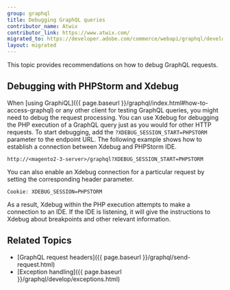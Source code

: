 ```yaml
---
group: graphql
title: Debugging GraphQL queries
contributor_name: Atwix
contributor_link: https://www.atwix.com/
migrated_to: https://developer.adobe.com/commerce/webapi/graphql/develop/debugging/
layout: migrated
---
```


This topic provides recommendations on how to debug GraphQL requests.

## Debugging with PHPStorm and Xdebug

When [using GraphiQL]({{ page.baseurl }}/graphql/index.html#how-to-access-graphql) or any other client for testing GraphQL queries, you might need to debug the request processing.
You can use Xdebug for debugging the PHP execution of a GraphQL query just as you would for other HTTP requests.
To start debugging, add the `?XDEBUG_SESSION_START=PHPSTORM` parameter to the endpoint URL.
The following example shows how to establish a connection between Xdebug and PHPStorm IDE.

```http
http://<magento2-3-server>/graphql?XDEBUG_SESSION_START=PHPSTORM
```

You can also enable an Xdebug connection for a particular request by setting the corresponding header parameter.

```text
Cookie: XDEBUG_SESSION=PHPSTORM
```

As a result, Xdebug within the PHP execution attempts to make a connection to an IDE. If the IDE is listening, it will give the instructions to Xdebug about breakpoints and other relevant information.

## Related Topics

*  [GraphQL request headers]({{ page.baseurl }}/graphql/send-request.html)
*  [Exception handling]({{ page.baseurl }}/graphql/develop/exceptions.html)
